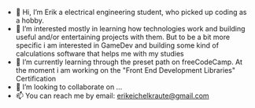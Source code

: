 - 👋 Hi, I’m Erik a electrical engineering student, who picked up coding as a hobby. 
- 👀 I’m interested mostly in learning how technologies work and building useful and/or entertaining projects with them. But to be a bit more specific i am interested in GameDev and building some kind of calculations software that helps me with my studies   
- 🌱 I’m currently learning through the preset path on freeCodeCamp. At the moment i am working on the "Front End Development Libraries" Certification
- 💞️ I’m looking to collaborate on ...
- 📫 You can reach me by email: erikeichelkraute@gmail.com

<!---
ERIKDE84/ERIKDE84 is a ✨ special ✨ repository because its `README.md` (this file) appears on your GitHub profile.
You can click the Preview link to take a look at your changes.
--->
